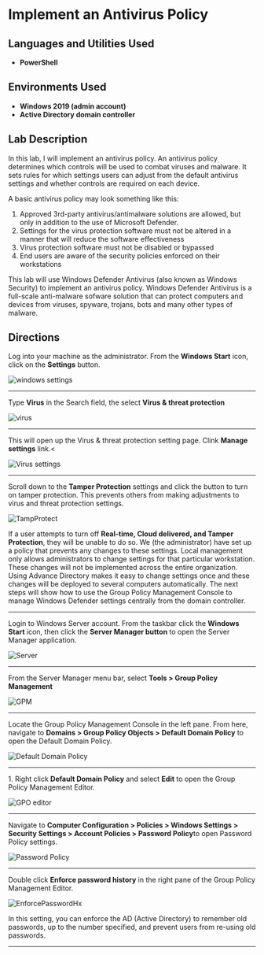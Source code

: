 
<h1>Implement an Antivirus Policy</h1>

<h2>Languages and Utilities Used</h2>

- <b>PowerShell</b> 

<h2>Environments Used</h2>

- <b>Windows 2019 (admin account)</b> 
- <b>Active Directory domain controller</b> 


<h2>Lab Description</h2>
  <p>In this lab, I will implement an antivirus policy. An antivirus policy determines which controls will be used to combat viruses and malware. It sets rules for which settings users can adjust from the default antivirus settings and whether controls are required on each device. </p>
  
  <p>A basic antivirus policy may look something like this:
    <ol>
       <li>Approved 3rd-party antivirus/antimalware solutions are allowed, but only in addition to the use of Microsoft Defender.</li>
       <li>Settings for the virus protection software must not be altered in a manner that will reduce the software effectiveness</li>
       <li>Virus protection software must not be disabled or bypassed</li>
       <li>End users are aware of the security policies enforced on their workstations</li>
    </ol>
    </hr>
<p>This lab will use Windows Defender Antivirus (also known as Windows Security) to implement an antivirus policy. Windows Defender Antivirus is a full-scale anti-malware sofware solution that can protect computers and devices from viruses, spyware, trojans, bots and many other types of malware. 
  <h2>Directions</h2>
    <p>Log into your machine as the administrator. From the <b>Windows Start</b> icon, click on the <b>Settings</b> button.</p>
    
![windows settings](https://user-images.githubusercontent.com/107451613/178303658-171cfec8-b55f-4378-add5-e7448a08997d.png)

<hr>

 <p>Type <b>Virus</b> in the Search field, the select <b>Virus & threat protection</b></p>

![virus](https://user-images.githubusercontent.com/107451613/178304082-9ea6a2ab-5051-413b-9753-01b850eb4dc2.png)

<hr>

<p>This will open up the Virus & threat protection setting page. Clink <b>Manage settings</b> link.<</p>

![Virus settings](https://user-images.githubusercontent.com/107451613/178304651-19354084-c36d-4f4a-8075-84be4dedbc49.png)

<hr>

<p>Scroll down to the <b>Tamper Protection</b> settings and click the button to turn on tamper protection. This prevents others from making adjustments to virus and threat protection settings. <p>

![TampProtect](https://user-images.githubusercontent.com/107451613/178309980-b91b74a4-6e8e-4366-b49a-c8edfcbd4529.PNG)
  
If a user attempts to turn off <b>Real-time, Cloud delivered, and Tamper Protection</b>, they will be unable to do so. We (the administrator) have set up a policy that prevents any changes to these settings. Local management only allows administrators to change settings for that particular workstation. These changes will not be implemented across the entire organization. Using Advance Directory makes it easy to change settings once and these changes will be deployed to several computers automatically. The next steps will show how to use the Group Policy Management Console to manage Windows Defender settings centrally from the domain controller. </p>

<hr>

<p>Login to Windows Server account. From the taskbar click the <b>Windows Start</b> icon, then click the <b>Server Manager button</b> to open the Server Manager application.<p>

![Server](https://user-images.githubusercontent.com/107451613/178322369-0a93d98d-8eed-4c31-a98d-50abdf27c522.PNG)
  
<hr>
  
<p>From the Server Manager menu bar, select <b>Tools > Group Policy Management</b></p>

![GPM](https://user-images.githubusercontent.com/107451613/178326022-49902a75-444d-4866-81dc-49d0e55ea97f.PNG)

<hr>
<p>Locate the Group Policy Management Console in the left pane. From here, navigate to <b><Forest > Domains > Group Policy Objects > Default Domain Policy</b> to open the Default Domain Policy.</p>

![Default Domain Policy](https://user-images.githubusercontent.com/107451613/178328663-0db95780-d75c-42f7-bbbd-341e19ebd2f8.png)

<hr>

<p>1. Right click <b>Default Domain Policy</b> and select <b>Edit</b> to open the Group Policy Management Editor. 
  
 ![GPO editor](https://user-images.githubusercontent.com/107451613/178329398-e33dcb1a-1cfe-47e7-8163-9d33bf8f382d.png)
  
 <hr>

<p>Navigate to <b>Computer Configuration > Policies > Windows Settings > Security Settings > Account Policies > Password Policy</b>to open Password Policy settings. 
  
![Password Policy](https://user-images.githubusercontent.com/107451613/178329907-b0f0d4cf-c468-4d1e-97a1-08738f5a8e1c.png)
  
 <hr>
 
<p>Double click <b>Enforce password history</b> in the right pane of the Group Policy Management Editor.<p>
  
![EnforcePasswordHx](https://user-images.githubusercontent.com/107451613/178330434-b8b77c34-322b-442d-b6ea-83bcd41f3622.png)
  
 <p>In this setting, you can enforce the AD (Active Directory) to remember old passwords, up to the number specified, and prevent users from re-using old passwords.
 
<hr>
